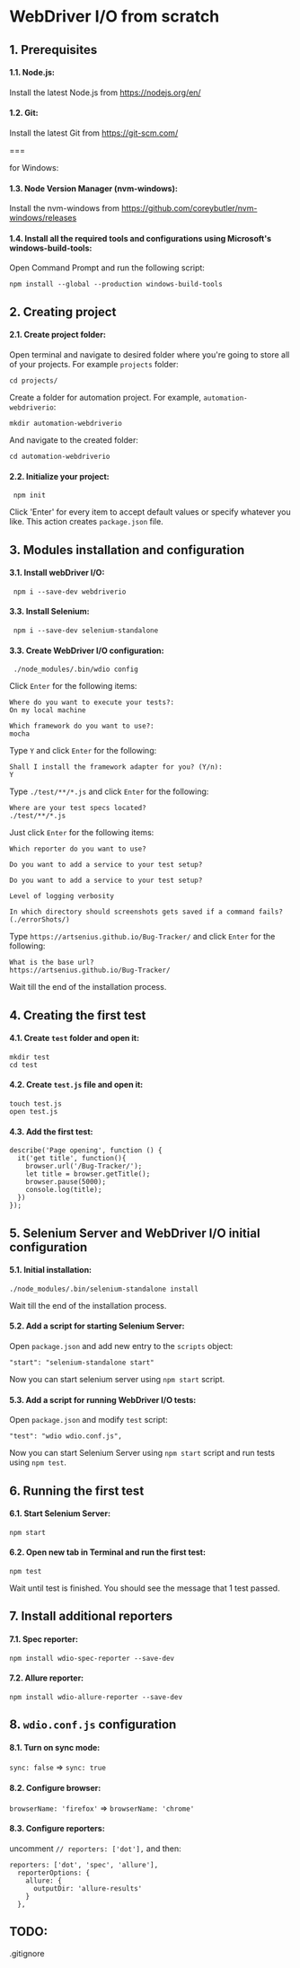 # WebDriver I/O from scratch
## 1. Prerequisites
#### 1.1. Node.js:
Install the latest Node.js from
https://nodejs.org/en/
#### 1.2. Git:
Install the latest Git from 
https://git-scm.com/

===

for Windows:
#### 1.3. Node Version Manager (nvm-windows):
Install the nvm-windows from
https://github.com/coreybutler/nvm-windows/releases
#### 1.4. Install all the required tools and configurations using Microsoft's windows-build-tools:
Open Command Prompt and run the following script:
````
npm install --global --production windows-build-tools
````

## 2. Creating project
#### 2.1. Create project folder:
Open terminal and navigate to desired folder where you're going to store all of your projects. For example `projects` folder:
````
cd projects/
````
Create a folder for automation project. For example, `automation-webdriverio`:
````
mkdir automation-webdriverio
````
And navigate to the created folder:
````
cd automation-webdriverio
````
#### 2.2. Initialize your project:
````
 npm init
````
Click 'Enter' for every item to accept default values or specify whatever you like.
This action creates `package.json` file.

## 3. Modules installation and configuration
#### 3.1. Install webDriver I/O:
````
 npm i --save-dev webdriverio
````
#### 3.3. Install Selenium:
````
 npm i --save-dev selenium-standalone
````
#### 3.3. Create WebDriver I/O configuration:
````
 ./node_modules/.bin/wdio config
````
Click `Enter` for the following items:
````
Where do you want to execute your tests?:
On my local machine
````
````
Which framework do you want to use?:
mocha 
````
Type `Y` and click `Enter` for the following:
````
Shall I install the framework adapter for you? (Y/n):
Y
````
Type `./test/**/*.js` and click `Enter` for the following:
````
Where are your test specs located?
./test/**/*.js
````
Just click `Enter` for the following items:
````
Which reporter do you want to use?
````
````
Do you want to add a service to your test setup?
````
````
Do you want to add a service to your test setup?
````
````
Level of logging verbosity
````
````
In which directory should screenshots gets saved if a command fails? (./errorShots/)
````
Type `https://artsenius.github.io/Bug-Tracker/` and click `Enter` for the following:
````
What is the base url?
https://artsenius.github.io/Bug-Tracker/
````
Wait till the end of the installation process.

## 4. Creating the first test
#### 4.1. Create `test` folder and open it:
````
mkdir test
cd test
````
#### 4.2. Create `test.js` file and open it:
````
touch test.js
open test.js
````
#### 4.3. Add the first test:
````
describe('Page opening', function () {
  it('get title', function(){
    browser.url('/Bug-Tracker/');
    let title = browser.getTitle();
    browser.pause(5000);
    console.log(title);
  })
});
````

## 5. Selenium Server and WebDriver I/O initial configuration
#### 5.1. Initial installation:
````
./node_modules/.bin/selenium-standalone install
````
Wait till the end of the installation process.
#### 5.2. Add a script for starting Selenium Server:
Open `package.json` and add new entry to the `scripts` object:
````
"start": "selenium-standalone start"
````
Now you can start selenium server using `npm start` script.
#### 5.3. Add a script for running WebDriver I/O tests:
Open `package.json` and modify `test` script:
````
"test": "wdio wdio.conf.js",
````
Now you can start Selenium Server using `npm start` script and run tests using `npm test`.

## 6. Running the first test
#### 6.1. Start Selenium Server:
````
npm start
````
#### 6.2. Open new tab in Terminal and run the first test:
````
npm test
````
Wait until test is finished. 
You should see the message that 1 test passed.

## 7. Install additional reporters
#### 7.1. Spec reporter:
````
npm install wdio-spec-reporter --save-dev
````
#### 7.2. Allure reporter:
````
npm install wdio-allure-reporter --save-dev
````

## 8. `wdio.conf.js` configuration
#### 8.1. Turn on sync mode:
`sync: false` => `sync: true`
#### 8.2. Configure browser:
`browserName: 'firefox'` => `browserName: 'chrome'`
#### 8.3. Configure reporters:
uncomment `// reporters: ['dot'],`
and then:
````
reporters: ['dot', 'spec', 'allure'],
  reporterOptions: {
    allure: {
      outputDir: 'allure-results'
    }
  },
````


## TODO:
.gitignore